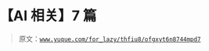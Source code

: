 # 【AI 相关】7 篇

> 原文：[`www.yuque.com/for_lazy/thfiu8/ofgxyt6n8744mpd7`](https://www.yuque.com/for_lazy/thfiu8/ofgxyt6n8744mpd7)



